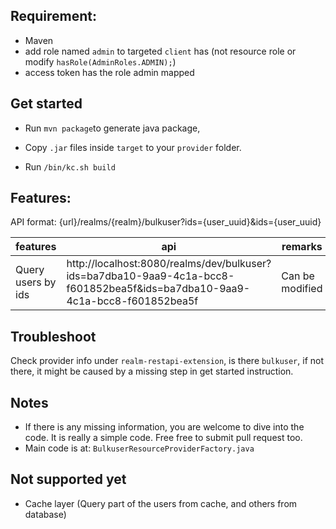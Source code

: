 
Requirement:
-----------------------
- Maven
- add role named `admin` to targeted `client` has  (not resource role or modify `hasRole(AdminRoles.ADMIN);`)
- access token has the role admin mapped
  

Get started
-----------------------
- Run `mvn package`to generate java package,

- Copy `.jar` files inside `target` to your `provider` folder.

- Run `/bin/kc.sh build` 

Features:
------------------------
API format: {url}/realms/{realm}/bulkuser?ids={user_uuid}&ids={user_uuid}

| features | api | remarks |
|----------|-----|---------|
| Query users by ids | http://localhost:8080/realms/dev/bulkuser?ids=ba7dba10-9aa9-4c1a-bcc8-f601852bea5f&ids=ba7dba10-9aa9-4c1a-bcc8-f601852bea5f | Can be modified 

 
Troubleshoot
-----------------
Check provider info under `realm-restapi-extension`, is there `bulkuser`, if not there, it might be caused by a missing step in get started instruction.


Notes
------------

- If there is any missing information, you are welcome to dive into the code. It is really a simple code. Free free to submit pull request too.
- Main code is at: `BulkuserResourceProviderFactory.java`


Not supported yet
------------------------
- Cache layer (Query part of the users from cache, and others from database)


